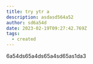```yaml
---
title: try ytr a
description: asdasd564a52
author: sd6a54d
date: 2023-02-19T09:27:42.769Z
tags:
  - created
---
```

6a54ds65a4ds65a4sd65as1da3